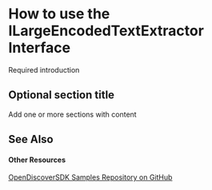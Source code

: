 # How to use the ILargeEncodedTextExtractor Interface

Required introduction


## Optional section title

Add one or more sections with content


## See Also


#### Other Resources
<a href="https://github.com/dotfurther/OpenDiscoverSDK" target="_blank" rel="noopener noreferrer">OpenDiscoverSDK Samples Repository on GitHub</a>  
